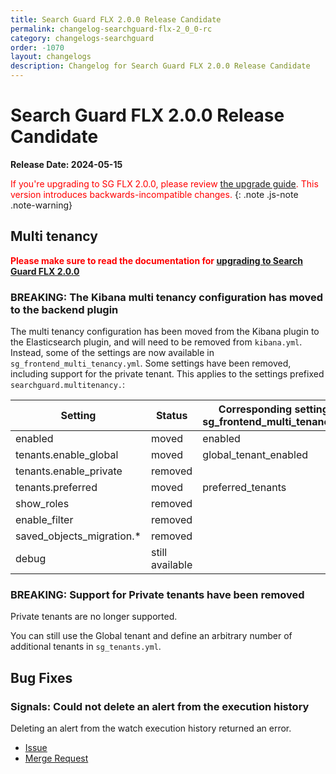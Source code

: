 ```yaml
---
title: Search Guard FLX 2.0.0 Release Candidate
permalink: changelog-searchguard-flx-2_0_0-rc
category: changelogs-searchguard
order: -1070
layout: changelogs
description: Changelog for Search Guard FLX 2.0.0 Release Candidate
---
```


<!--- Copyright 2024 floragunn GmbH -->

# Search Guard FLX 2.0.0 Release Candidate

**Release Date: 2024-05-15**

<span style="color:red">If you're upgrading to SG FLX 2.0.0, please review [the upgrade guide](../_docs_installation/sg200_upgrade.md).
This version introduces backwards-incompatible changes.</span>
{: .note .js-note .note-warning}

## Multi tenancy
<span style="color:red">**Please make sure to read the documentation for [upgrading to Search Guard FLX 2.0.0](../_docs_installation/sg200_upgrade.md)**</span>

### BREAKING: The Kibana multi tenancy configuration has moved to the backend plugin

The multi tenancy configuration has been moved from the Kibana plugin to the Elasticsearch plugin, and will need to be removed from `kibana.yml`.
Instead, some of the settings are now available in `sg_frontend_multi_tenancy.yml`.
Some settings have been removed, including support for the private tenant.
This applies to the settings prefixed `searchguard.multitenancy.`:


| Setting                   | Status          | Corresponding setting in sg_frontend_multi_tenancy.yml |
| ------------------------- |-----------------| ------------------------------------------------------ |
| enabled                   | moved           | enabled                                                |
| tenants.enable_global     | moved           | global_tenant_enabled                                  |
| tenants.enable_private    | removed         |                               |
| tenants.preferred         | moved           | preferred_tenants                                      |
| show_roles                | removed         |                                                        |
| enable_filter             | removed         |                                                        |
| saved_objects_migration.* | removed         |                                                        |
| debug                     | still available |


### BREAKING: Support for Private tenants have been removed

Private tenants are no longer supported. 

You can still use the Global tenant and define an arbitrary number of additional tenants in `sg_tenants.yml`.


## Bug Fixes

### Signals: Could not delete an alert from the execution history
Deleting an alert from the watch execution history returned an error.
* [Issue](https://git.floragunn.com/search-guard/search-guard-kibana-plugin/-/issues/494)
* [Merge Request](https://git.floragunn.com/search-guard/search-guard-kibana-plugin/-/merge_requests/957)